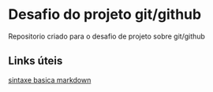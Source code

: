 # Desafio do projeto git/github
Repositorio criado para o desafio de projeto sobre git/github

## Links úteis

[sintaxe basica markdown](https://www.markdownguide.org/)
